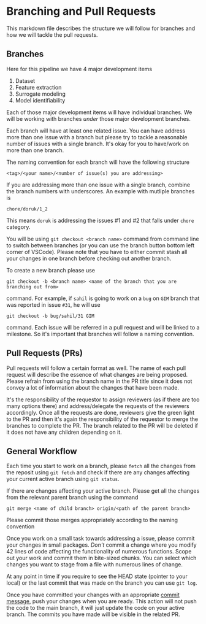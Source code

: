 # Branching and Pull Requests

This markdown file describes the structure we will follow for branches and how we will tackle the pull requests.

## Branches

Here for this pipeline we have 4 major development items

1. Dataset
2. Feature extraction
3. Surrogate modeling
4. Model identifiability

Each of those major development items will have individual branches. We will be working with branches *under* those major development branches.

Each branch will have at least one related issue. You can have address more than one issue with a branch but please try to tackle a reasonable number of issues with a single branch. It's okay for you to have/work on more than one branch.

The naming convention for each branch will have the following structure

```<tag>/<your name>/<number of issue(s) you are addressing>```

If you are addressing more than one issue with a single branch, combine the branch numbers with underscores. An example with mutliple branches is

```chore/doruk/1_2```

This means `doruk` is addressing the issues #1 and #2 that falls under `chore` category.

You will be using ```git checkout <branch name>``` command from command line to switch between branches (or you can use the branch button bottom left corner of VSCode). Please note that you have to either commit stash all your changes in one branch before checking out another branch.

To create a new branch please use

```git checkout -b <branch name> <name of the branch that you are branching out from>```

command. For example, if `sahil` is going to work on a `bug` on `GIM` branch that was reported in issue `#31`, he will use

```git checkout -b bug/sahil/31 GIM```

command. Each issue will be referred in a pull request and will be linked to a milestone. So it's important that branches will follow a naming convention.


## Pull Requests (PRs)

Pull requests will follow a certain format as well. The name of each pull request will describe the essence of what changes are being proposed. Please refrain from using the branch name in the PR title since it does not convey a lot of information about the changes that have been made.

It's the responsibility of the requestor to assign reviewers (as if there are too many options there) and address/delegate the requests of the reviewers accordingly. Once all the requests are done, reviewers give the green light to the PR and then it's again the responsibility of the requestor to merge the branches to complete the PR. The branch related to the PR will be deleted if it does not have any children depending on it.

## General Workflow

Each time you start to work on a branch, please `fetch` all the changes from the reposit using `git fetch` and check if there are any changes affecting your current active branch using `git status`.

If there are changes affecting your active branch. Please get all the changes from the relevant parent branch using the command

```git merge <name of child branch> origin/<path of the parent branch>```

Please commit those merges appropriately according to the naming convention

Once you work on a small task towards addressing a issue, please commit your changes in small packages. *Don't* commit a change where you modify 42 lines of code affecting the functionality of numerous functions. Scope out your work and commit them in bite-sized chunks. You can select which changes you want to stage from a file with numerous lines of change.

At any point in time if you require to see the HEAD state (pointer to your local) or the last commit that was made on the branch you can use ```git log```.

Once you have committed your changes with an appropriate [commit message](https://github.com/PinguDevTeam/ICF-MI-framework/blob/91ffb3dd783ecc1843eb7a1314276d4ef1636d69/formats/commits.md), push your changes when you are ready. This action will not push the code to the main branch, it will just update the code on your active branch. The commits you have made will be visible in the related PR.
